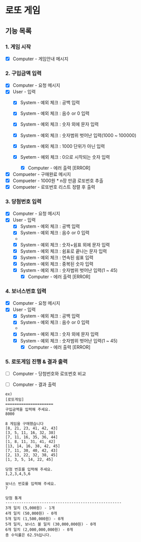 # 로또 게임
## 기능 목록

### 1. 게임 시작
- [x] Computer - 게임안내 메시지 <br>

### 2. 구입금액 입력
- [x] Computer - 요청 메시지
- [x] User - 입력
  - [x] System - 예외 체크 : 공백 입력
  - [x] System - 예외 체크 : 음수 or 0 입력
  
  - [x] System - 예외 체크 : 숫자 외에 문자 입력
  - [x] System - 예외 체크 : 숫자범위 벗어난 입력(1000 ~ 100000)
  - [x] System - 예외 체크 : 1000 단위가 아닌 입력
  - [x] Syetem - 예외 체크 : 0으로 시작되는 숫자 입력
    - [x] Computer - 에러 출력 [ERROR]

- [x] Compueter - 구매완료 메시지
- [x] Compueter - 1000원 * n장 만큼 로또번호 추출
- [x] Compueter - 로또번호 리스트 정렬 후 출력  <br>

### 3. 당첨번호 입력
- [x] Computer - 요청 메시지
- [x] User - 입력
  - [x] System - 예외 체크 : 공백 입력
  - [x] System - 예외 체크 : 음수 or 0 입력
  - 
  - [x] System - 예외 체크 : 숫자+쉼표 외에 문자 입력
  - [x] System - 예외 체크 : 쉼표로 끝나는 문자 입력
  - [x] System - 예외 체크 : 연속된 쉼표 입력
  - [x] System - 예외 체크 : 중복된 숫자 입력
  - [x] System - 예외 체크 : 숫자범위 벗어난 입력(1 ~ 45)
    - [x] Computer - 에러 출력 [ERROR] <br>

### 4. 보너스번호 입력
- [x] Computer - 요청 메시지
- [x] User - 입력
  - [x] System - 예외 체크 : 공백 입력
  - [x] System - 예외 체크 : 음수 or 0 입력
  - 
  - [x] System - 예외 체크 : 숫자 외에 문자 입력 
  - [x] System - 예외 체크 : 숫자범위 벗어난 입력(1 ~ 45)
    - [x] Computer - 에러 출력 [ERROR] <br>

### 5. 로또게임 진행 & 결과 출력
- [ ] Computer - 당첨번호와 로또번호 비교
- [ ] Computer - 결과 출력


```
ex)
[로또게임]
=====================
구입금액을 입력해 주세요.
8000

8 게임을 구매했습니다
[8, 21, 23, 41, 42, 43]
[3, 5, 11, 16, 32, 38]
[7, 11, 16, 35, 36, 44]
[1, 8, 11, 31, 41, 42]
[13, 14, 16, 38, 42, 45]
[7, 11, 30, 40, 42, 43]
[2, 13, 22, 32, 38, 45]
[1, 3, 5, 14, 22, 45]

당첨 번호를 입력해 주세요.
1,2,3,4,5,6

보너스 번호를 입력해 주세요.
7

당첨 통계
---------------------------------------------------
3개 일치 (5,000원) - 1개
4개 일치 (50,000원) - 0개
5개 일치 (1,500,000원) - 0개
5개 일치, 보너스 볼 일치 (30,000,000원) - 0개
6개 일치 (2,000,000,000원) - 0개
총 수익률은 62.5%입니다.
```